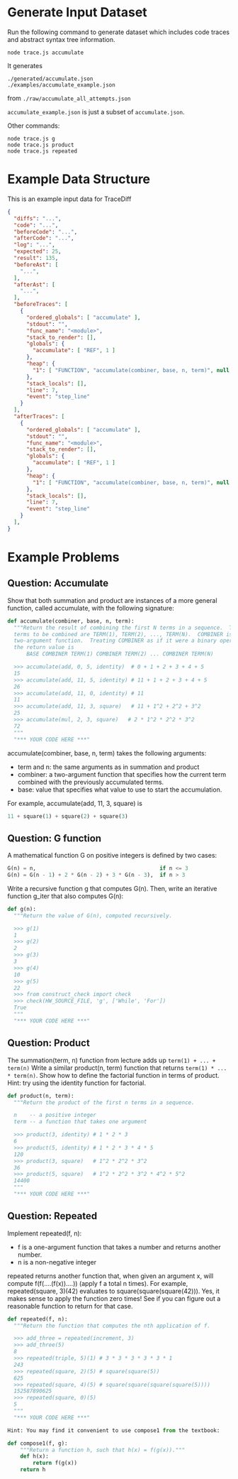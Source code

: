 
# Generate Input Dataset

Run the following command to generate dataset which includes code traces and abstract syntax tree information.

```
node trace.js accumulate
```

It generates
```
./generated/accumulate.json
./examples/accumulate_example.json
```
from `./raw/accumulate_all_attempts.json`

`accumulate_example.json` is just a subset of `accumulate.json`.


Other commands:
```
node trace.js g
node trace.js product
node trace.js repeated
```


# Example Data Structure

This is an example input data for TraceDiff

```json
{
  "diffs": "...",
  "code": "...",
  "beforeCode": "...",
  "afterCode": "...",
  "log": "...",
  "expected": 25,
  "result": 135,
  "beforeAst": [
    "...",
  ],
  "afterAst": [
    "...",
  ],
  "beforeTraces": [
    {
      "ordered_globals": [ "accumulate" ],
      "stdout": "",
      "func_name": "<module>",
      "stack_to_render": [],
      "globals": {
        "accumulate": [ "REF", 1 ]
      },
      "heap": {
        "1": [ "FUNCTION", "accumulate(combiner, base, n, term)", null ]
      },
      "stack_locals": [],
      "line": 7,
      "event": "step_line"
    }
  ],
  "afterTraces": [
    {
      "ordered_globals": [ "accumulate" ],
      "stdout": "",
      "func_name": "<module>",
      "stack_to_render": [],
      "globals": {
        "accumulate": [ "REF", 1 ]
      },
      "heap": {
        "1": [ "FUNCTION", "accumulate(combiner, base, n, term)", null ]
      },
      "stack_locals": [],
      "line": 7,
      "event": "step_line"
    }
  ],
}
```




# Example Problems

## Question: Accumulate
Show that both summation and product are instances of a more general function, called accumulate, with the following signature:

```python
def accumulate(combiner, base, n, term):
  """Return the result of combining the first N terms in a sequence.  The
  terms to be combined are TERM(1), TERM(2), ..., TERM(N).  COMBINER is a
  two-argument function.  Treating COMBINER as if it were a binary operator,
  the return value is
      BASE COMBINER TERM(1) COMBINER TERM(2) ... COMBINER TERM(N)

  >>> accumulate(add, 0, 5, identity)  # 0 + 1 + 2 + 3 + 4 + 5
  15
  >>> accumulate(add, 11, 5, identity) # 11 + 1 + 2 + 3 + 4 + 5
  26
  >>> accumulate(add, 11, 0, identity) # 11
  11
  >>> accumulate(add, 11, 3, square)   # 11 + 1^2 + 2^2 + 3^2
  25
  >>> accumulate(mul, 2, 3, square)   # 2 * 1^2 * 2^2 * 3^2
  72
  """
  "*** YOUR CODE HERE ***"
```

accumulate(combiner, base, n, term) takes the following arguments:

- term and n: the same arguments as in summation and product
- combiner: a two-argument function that specifies how the current term combined with the previously accumulated terms.
- base: value that specifies what value to use to start the accumulation.

For example, accumulate(add, 11, 3, square) is
```python
11 + square(1) + square(2) + square(3)
```



## Question: G function
A mathematical function G on positive integers is defined by two cases:
```python
G(n) = n,                                       if n <= 3
G(n) = G(n - 1) + 2 * G(n - 2) + 3 * G(n - 3),  if n > 3
```
Write a recursive function g that computes G(n). Then, write an iterative function g_iter that also computes G(n):

```python
def g(n):
  """Return the value of G(n), computed recursively.

  >>> g(1)
  1
  >>> g(2)
  2
  >>> g(3)
  3
  >>> g(4)
  10
  >>> g(5)
  22
  >>> from construct_check import check
  >>> check(HW_SOURCE_FILE, 'g', ['While', 'For'])
  True
  """
  "*** YOUR CODE HERE ***"
```



## Question: Product
The summation(term, n) function from lecture adds up `term(1) + ... + term(n)` Write a similar product(n, term) function that returns `term(1) * ... * term(n)`. Show how to define the factorial function in terms of product. Hint: try using the identity function for factorial.

```python
def product(n, term):
  """Return the product of the first n terms in a sequence.

  n    -- a positive integer
  term -- a function that takes one argument

  >>> product(3, identity) # 1 * 2 * 3
  6
  >>> product(5, identity) # 1 * 2 * 3 * 4 * 5
  120
  >>> product(3, square)   # 1^2 * 2^2 * 3^2
  36
  >>> product(5, square)   # 1^2 * 2^2 * 3^2 * 4^2 * 5^2
  14400
  """
  "*** YOUR CODE HERE ***"
```



## Question: Repeated
Implement repeated(f, n):

- f is a one-argument function that takes a number and returns another number.
- n is a non-negative integer

repeated returns another function that, when given an argument x, will compute f(f(....(f(x))....)) (apply f a total n times). For example, repeated(square, 3)(42) evaluates to square(square(square(42))). Yes, it makes sense to apply the function zero times! See if you can figure out a reasonable function to return for that case.

```python
def repeated(f, n):
  """Return the function that computes the nth application of f.

  >>> add_three = repeated(increment, 3)
  >>> add_three(5)
  8
  >>> repeated(triple, 5)(1) # 3 * 3 * 3 * 3 * 3 * 1
  243
  >>> repeated(square, 2)(5) # square(square(5))
  625
  >>> repeated(square, 4)(5) # square(square(square(square(5))))
  152587890625
  >>> repeated(square, 0)(5)
  5
  """
  "*** YOUR CODE HERE ***"

Hint: You may find it convenient to use compose1 from the textbook:

def compose1(f, g):
    """Return a function h, such that h(x) = f(g(x))."""
    def h(x):
        return f(g(x))
    return h
```

